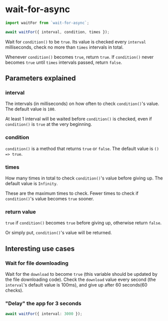 # wait-for-async

```ts
import waitFor from `wait-for-async`;

await waitFor({ interval, condition, times });
```

Wait for `condition()` to be `true`.
Its value is checked every `interval` milliseconds,
check no more than `times` intervals in total.

Whenever `condition()` becomes `true`, return `true`.
If `condition()` never becomes `true` until `times` intervals passed, return `false`.

## Parameters explained

### interval

The intervals (in milliseconds) on how often to check `condition()`'s value.
The default value is `100`.

At least 1 interval will be waited before `condition()` is checked,
even if `condition()` is `true` at the very beginning.

### condition

`condition()` is a method that returns `true` or `false`.
The default value is `() => true`.

### times

How many times in total to check `condition()`'s value before giving up.
The default value is `Infinity`.

These are the maximum times to check. Fewer times to check if `condition()`'s value becomes `true` sooner.

### return value

`true` if `condition()` becomes `true` before giving up, otherwise return `false`.

Or simply put, `condition()`'s value will be returned.

## Interesting use cases

### Wait for file downloading

Wait for the `download` to become `true` (this variable should be updated by the file downloading code).
Check the `download` value every second (the `interval`'s default value is 100ms), and give up after 60 seconds(60 checks).

### "Delay" the app for 3 seconds

```ts
await waitFor({ interval: 3000 });
```
